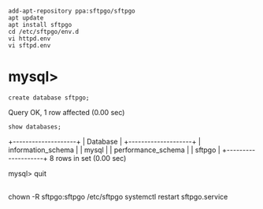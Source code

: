 # #
    add-apt-repository ppa:sftpgo/sftpgo
    apt update
    apt install sftpgo
    cd /etc/sftpgo/env.d
    vi httpd.env
    vi sftpd.env

##

# mysql>
    create database sftpgo;
Query OK, 1 row affected (0.00 sec)

    show databases;

+--------------------+
| Database           |
+--------------------+
| information_schema |
| mysql              |
| performance_schema |
| sftpgo             |
+--------------------+
8 rows in set (0.00 sec)

mysql> quit

##

chown -R sftpgo:sftpgo /etc/sftpgo
systemctl restart sftpgo.service

